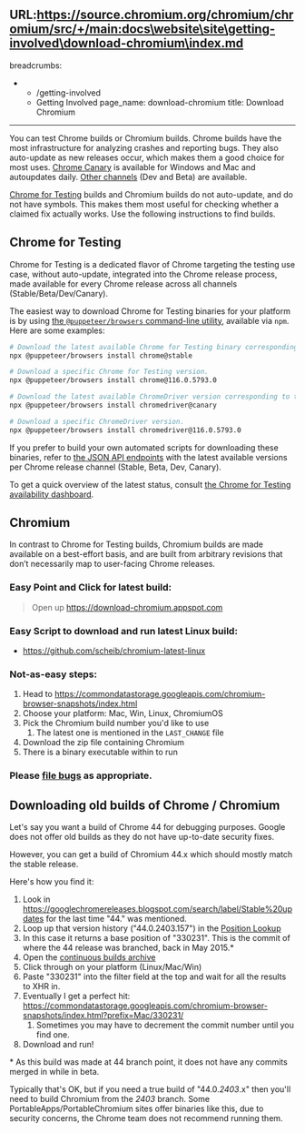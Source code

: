 URL:https://source.chromium.org/chromium/chromium/src/+/main:docs\website\site\getting-involved\download-chromium\index.md
---
breadcrumbs:
- - /getting-involved
  - Getting Involved
page_name: download-chromium
title: Download Chromium
---

You can test Chrome builds or Chromium builds. Chrome builds have the most
infrastructure for analyzing crashes and reporting bugs. They also auto-update as new
releases occur, which makes them a good choice for most uses.
[Chrome Canary](https://www.google.com/chrome/canary) is available for Windows
and Mac and autoupdates daily.
[Other channels](/getting-involved/chrome-release-channels/) (Dev
and Beta) are available.

[Chrome for Testing](https://developer.chrome.com/blog/chrome-for-testing/) builds and
Chromium builds do not auto-update, and do not have symbols. This makes them most
useful for checking whether a claimed fix actually works. Use the following
instructions to find builds.

## Chrome for Testing

Chrome for Testing is a dedicated flavor of Chrome targeting the testing use case,
without auto-update, integrated into the Chrome release process, made available for
every Chrome release across all channels (Stable/Beta/Dev/Canary).

The easiest way to download Chrome for Testing binaries for your platform is by using
[the `@puppeteer/browsers` command-line utility](https://pptr.dev/browsers-api),
available via `npm`. Here are some examples:

```sh
# Download the latest available Chrome for Testing binary corresponding to the Stable channel.
npx @puppeteer/browsers install chrome@stable

# Download a specific Chrome for Testing version.
npx @puppeteer/browsers install chrome@116.0.5793.0

# Download the latest available ChromeDriver version corresponding to the Canary channel.
npx @puppeteer/browsers install chromedriver@canary

# Download a specific ChromeDriver version.
npx @puppeteer/browsers install chromedriver@116.0.5793.0
```

If you prefer to build your own automated scripts for downloading these binaries,
refer to
[the JSON API endpoints](https://github.com/GoogleChromeLabs/chrome-for-testing#json-api-endpoints)
with the latest available versions per Chrome release channel (Stable, Beta, Dev,
Canary).

To get a quick overview of the latest status, consult
[the Chrome for Testing availability dashboard](https://googlechromelabs.github.io/chrome-for-testing/).

## Chromium

In contrast to Chrome for Testing builds, Chromium builds are made available on a
best-effort basis, and are built from arbitrary revisions that don’t necessarily
map to user-facing Chrome releases.

### Easy Point and Click for latest build:

> Open up <https://download-chromium.appspot.com>

### Easy Script to download and run latest Linux build:

*   <https://github.com/scheib/chromium-latest-linux>

### Not-as-easy steps:

1.  Head to
            <https://commondatastorage.googleapis.com/chromium-browser-snapshots/index.html>
2.  Choose your platform: Mac, Win, Linux, ChromiumOS
3.  Pick the Chromium build number you'd like to use
    1.  The latest one is mentioned in the `LAST_CHANGE` file
4.  Download the zip file containing Chromium
5.  There is a binary executable within to run

### Please [file bugs](https://crbug.com/new) as appropriate.

## Downloading old builds of Chrome / Chromium

Let's say you want a build of Chrome 44 for debugging purposes. Google does not
offer old builds as they do not have up-to-date security fixes.

However, you can get a build of Chromium 44.x which should mostly match the
stable release.

Here's how you find it:

1.  Look in
            <https://googlechromereleases.blogspot.com/search/label/Stable%20updates>
            for the last time "44." was mentioned.
2.  Loop up that version history ("44.0.2403.157") in the [Position
            Lookup](https://omahaproxy.appspot.com/)
3.  In this case it returns a base position of "330231". This is the
            commit of where the 44 release was branched, back in May 2015.\*
4.  Open the [continuous builds
            archive](https://commondatastorage.googleapis.com/chromium-browser-snapshots/index.html)
5.  Click through on your platform (Linux/Mac/Win)
6.  Paste "330231" into the filter field at the top and wait for all the
            results to XHR in.
7.  Eventually I get a perfect hit:
            <https://commondatastorage.googleapis.com/chromium-browser-snapshots/index.html?prefix=Mac/330231/>
    1.  Sometimes you may have to decrement the commit number until you
                find one.
8.  Download and run!

\* As this build was made at 44 branch point, it does not have any commits
merged in while in beta.

Typically that's OK, but if you need a true build of "44.0.*2403*.x" then you'll
need to build Chromium from the *2403* branch. Some
PortableApps/PortableChromium sites offer binaries like this, due to security
concerns, the Chrome team does not recommend running them.
